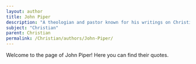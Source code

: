 ```yaml
---
layout: author
title: John Piper
description: "A theologian and pastor known for his writings on Christian hedonism and passion for God's glory, as well as his influence through Desiring God ministry."
subject: "Christian"
parent: Christian
permalink: /Christian/authors/John-Piper/
---
```


Welcome to the page of John Piper! Here you can find their quotes.
